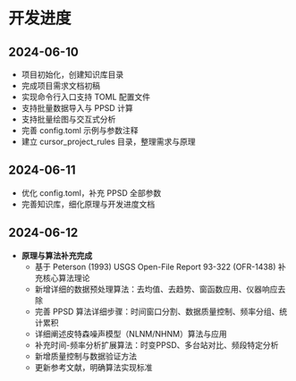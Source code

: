 # 开发进度

## 2024-06-10
- 项目初始化，创建知识库目录
- 完成项目需求文档初稿
- 实现命令行入口支持 TOML 配置文件
- 支持批量数据导入与 PPSD 计算
- 支持批量绘图与交互式分析
- 完善 config.toml 示例与参数注释
- 建立 cursor_project_rules 目录，整理需求与原理

## 2024-06-11
- 优化 config.toml，补充 PPSD 全部参数
- 完善知识库，细化原理与开发进度文档

## 2024-06-12
- **原理与算法补充完成**
  - 基于 Peterson (1993) USGS Open-File Report 93-322 (OFR-1438) 补充核心算法理论
  - 新增详细的数据预处理算法：去均值、去趋势、窗函数应用、仪器响应去除
  - 完善 PPSD 算法详细步骤：时间窗口分割、数据质量控制、频率分组、统计累积
  - 详细阐述皮特森噪声模型（NLNM/NHNM）算法与应用
  - 补充时间-频率分析扩展算法：时变PPSD、多台站对比、频段特定分析
  - 新增质量控制与数据验证方法
  - 更新参考文献，明确算法实现标准
